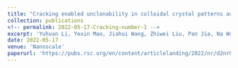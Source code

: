 ```yaml
---
title: "Cracking enabled unclonability in colloidal crystal patterns authenticated with computer vision"
collection: publications
<!-- permalink: 2022-05-17-Cracking-number-1 -->
excerpt: 'Yuhuan Li, Yexin Mao, Jiahui Wang, Zhiwei Liu, Pan Jia, Na Wu, Haitao Yu, Jinqiao Wang, Yanlin Song, Jinming Zhou'
date: 2022-05-17
venue: 'Nanoscale'
paperurl: 'https://pubs.rsc.org/en/content/articlelanding/2022/nr/d2nr01479c/unauth'
---
```

